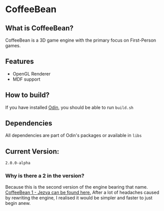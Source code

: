 # CoffeeBean

## What is CoffeeBean?

CoffeeBean is a 3D game engine with the primary focus on First-Person games.

## Features

* OpenGL Renderer
* MDF support


## How to build?

If you have installed [Odin](https://odin-lang.org/), you should be able to run `build.sh`

## Dependencies

All dependencies are part of Odin's packages or available in `libs`

## Current Version: 

`2.0.0-alpha`

### Why is there a 2 in the version?

Because this is the second version of the engine bearing that name. [CoffeeBean 1 - Jezva can be found here.](https://gitlab.com/coffeemug-ent/cbe-jezva) After a lot of headaches caused by rewriting the engine, I realised it would be simpler and faster to just begin anew.
